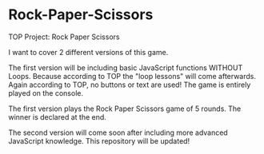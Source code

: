 # Rock-Paper-Scissors
TOP Project: Rock Paper Scissors

I want to cover 2 different versions of this game.

The first version will be including basic JavaScript functions WITHOUT Loops. Because according to TOP the "loop lessons" will come afterwards. Again according to TOP, no buttons or text are used! The game is entirely played on the console. 

The first version plays the Rock Paper Scissors game of 5 rounds. The winner is declared at the end.

The second version will come soon after including more advanced JavaScript knowledge. This repository will be updated!
